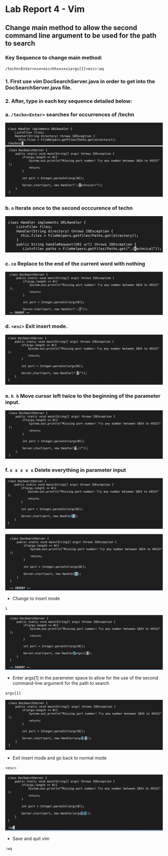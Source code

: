 # Lab Report 4 - Vim
## Change main method to allow the second command line argument to be used for the path to search

### Key Sequence to change main method:
`/techn<Enter>nce<esc>hhxxxxxiargs[1]<esc>:wq`

### 1. First use vim DocSearchServer.java in order to get into the DocSearchServer.java file.
### 2. After, type in each key sequence detailed below:

###    a. `/techn<Enter>` **searches for occurrences of /techn**

![Step1](Lab4-img/Lab4.1.png)
![Step1.1](Lab4-img/Lab4.1.1.png) 

###    b. `n` **Iterate once to the second occcurence of techn**
 ![Step2](Lab4-img/Lab4.2.png)

###    c. `ce` **Replace to the end of the current word with nothing**
 ![Step3](Lab4-img/Lab4.3.png)

###    d. `<esc>` **Exit insert mode.**
 ![Step4](Lab4-img/Lab4.4.png)

###    e. `h h` **Move cursor left twice to the beginning of the parameter input.**
 ![Step5](Lab4-img/Lab4.5.png)



###    f. `x x x x x` **Delete everything in parameter input**
 ![Step6](Lab4-img/Lab4.6.png)



 ![Step7](Lab4-img/Lab4.7.png)
* Change to insert mode

`i`

 ![Step8](Lab4-img/Lab4.8.png)
* Enter args[1] in the parameter space to allow for the use of the second command-line argument for the path to search

`args[1]`

 ![Step9](Lab4-img/Lab4.9.png)
* Exit insert mode and go back to normal mode

`<esc>`

 ![Step10](Lab4-img/Lab4.10.png)
* Save and quit vim

`:wq`